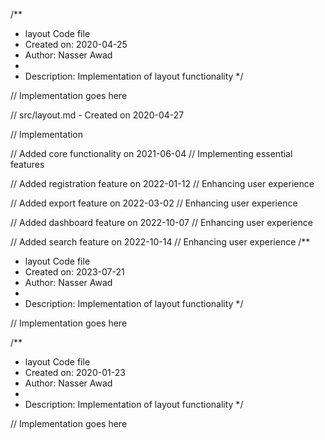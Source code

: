 /**
 * layout Code file
 * Created on: 2020-04-25
 * Author: Nasser Awad
 *
 * Description: Implementation of layout functionality
 */
 
// Implementation goes here

// src/layout.md - Created on 2020-04-27

// Implementation

// Added core functionality on 2021-06-04
// Implementing essential features

// Added registration feature on 2022-01-12
// Enhancing user experience

// Added export feature on 2022-03-02
// Enhancing user experience

// Added dashboard feature on 2022-10-07
// Enhancing user experience

// Added search feature on 2022-10-14
// Enhancing user experience
/**
 * layout Code file
 * Created on: 2023-07-21
 * Author: Nasser Awad
 *
 * Description: Implementation of layout functionality
 */
 
// Implementation goes here

/**
 * layout Code file
 * Created on: 2020-01-23
 * Author: Nasser Awad
 *
 * Description: Implementation of layout functionality
 */
 
// Implementation goes here

